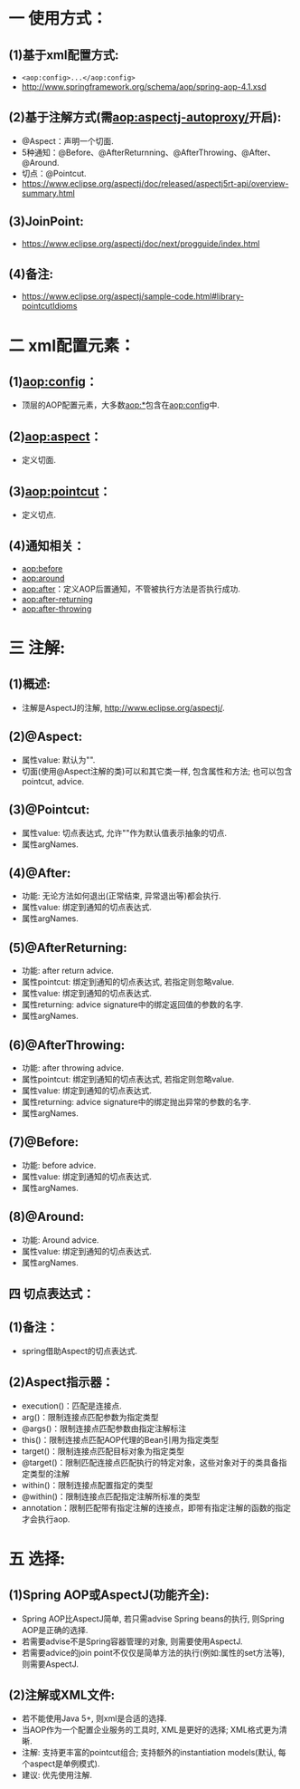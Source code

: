 # 一 使用方式：
## (1)基于xml配置方式:
- `<aop:config>...</aop:config>`
- http://www.springframework.org/schema/aop/spring-aop-4.1.xsd

## (2)基于注解方式(需<aop:aspectj-autoproxy/>开启):
- @Aspect：声明一个切面.
- 5种通知：@Before、@AfterReturnning、@AfterThrowing、@After、@Around.
- 切点：@Pointcut.
- https://www.eclipse.org/aspectj/doc/released/aspectj5rt-api/overview-summary.html

## (3)JoinPoint:
- https://www.eclipse.org/aspectj/doc/next/progguide/index.html

## (4)备注:
- https://www.eclipse.org/aspectj/sample-code.html#library-pointcutIdioms

# 二 xml配置元素：
## (1)<aop:config>：
- 顶层的AOP配置元素，大多数<aop:*>包含在<aop:config>中.

## (2)<aop:aspect>：
- 定义切面.

## (3)<aop:pointcut>：
- 定义切点.

## (4)通知相关：
- <aop:before>
- <aop:around>
- <aop:after>：定义AOP后置通知，不管被执行方法是否执行成功.
- <aop:after-returning>
- <aop:after-throwing>

# 三 注解:
## (1)概述:
- 注解是AspectJ的注解, http://www.eclipse.org/aspectj/.

## (2)@Aspect:
- 属性value:  默认为"".
- 切面(使用@Aspect注解的类)可以和其它类一样, 包含属性和方法; 也可以包含pointcut, advice.

## (3)@Pointcut:
- 属性value: 切点表达式, 允许""作为默认值表示抽象的切点.
- 属性argNames.

## (4)@After:
- 功能: 无论方法如何退出(正常结束, 异常退出等)都会执行.
- 属性value: 绑定到通知的切点表达式.
- 属性argNames.

## (5)@AfterReturning:
- 功能: after return advice.
- 属性pointcut: 绑定到通知的切点表达式, 若指定则忽略value.
- 属性value: 绑定到通知的切点表达式.
- 属性returning: advice signature中的绑定返回值的参数的名字.
- 属性argNames.

## (6)@AfterThrowing:
- 功能: after throwing advice.
- 属性pointcut: 绑定到通知的切点表达式, 若指定则忽略value.
- 属性value: 绑定到通知的切点表达式.
- 属性returning: advice signature中的绑定抛出异常的参数的名字.
- 属性argNames.

## (7)@Before:
- 功能: before advice.
- 属性value: 绑定到通知的切点表达式.
- 属性argNames.

## (8)@Around:
- 功能: Around advice.
- 属性value: 绑定到通知的切点表达式.
- 属性argNames.

## 四 切点表达式：
## (1)备注：
- spring借助Aspect的切点表达式.

## (2)Aspect指示器：
- execution()：匹配是连接点.
- arg()：限制连接点匹配参数为指定类型
- @args()：限制连接点匹配参数由指定注解标注
- this()：限制连接点匹配AOP代理的Bean引用为指定类型
- target()：限制连接点匹配目标对象为指定类型
- @target()：限制匹配连接点匹配执行的特定对象，这些对象对于的类具备指定类型的注解
- within()：限制连接点配置指定的类型
- @within()：限制连接点匹配指定注解所标准的类型
- annotation：限制匹配带有指定注解的连接点，即带有指定注解的函数的指定才会执行aop.

# 五 选择:
## (1)Spring AOP或AspectJ(功能齐全):
- Spring AOP比AspectJ简单, 若只需advise Spring beans的执行, 则Spring AOP是正确的选择.
- 若需要advise不是Spring容器管理的对象, 则需要使用AspectJ.
- 若需要advice的join point不仅仅是简单方法的执行(例如:属性的set方法等), 则需要AspectJ.

## (2)注解或XML文件:
- 若不能使用Java 5+, 则xml是合适的选择.
- 当AOP作为一个配置企业服务的工具时, XML是更好的选择; XML格式更为清晰.
- 注解: 支持更丰富的pointcut组合; 支持额外的instantiation models(默认, 每个aspect是单例模式).
- 建议: 优先使用注解.